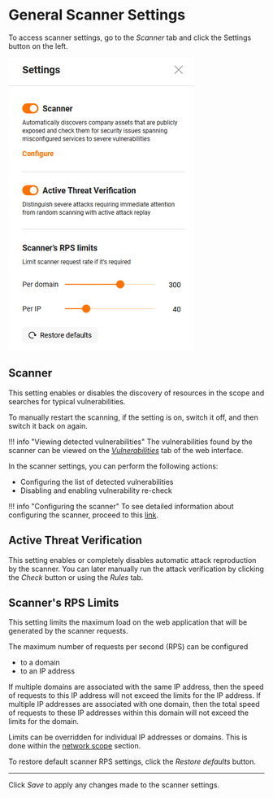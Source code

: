 [link-scope-rps-limit]:     check-scope.md#limit-scanning-speed
[link-vulnerabilities]:     ../vulnerabilities/check-vuln.md
[link-scanner-modules]:     configure-scanner-modules.md

[img-configure-scanner]:        ../../../../images/en/user-guides/cloud-ui/scanner/configure-scanner.png

# General Scanner Settings

To access scanner settings, go to the *Scanner* tab and click the Settings button on the left.

![Scanner settings][img-configure-scanner]

## Scanner

This setting enables or disables the discovery of resources in the scope and searches for typical
vulnerabilities.

To manually restart the scanning, if the setting is on, switch it off, and then switch it back on again.

!!! info "Viewing detected vulnerabilities"
    The vulnerabilities found by the scanner can be viewed on the [*Vulnerabilities*][link-vulnerabilities] tab of the web interface.

In the scanner settings, you can perform the following actions:
* Configuring the list of detected vulnerabilities
* Disabling and enabling vulnerability re-check

!!! info "Configuring the scanner"
    To see detailed information about configuring the scanner, proceed to this [link][link-scanner-modules].

## Active Threat Verification

This setting enables or completely disables automatic attack reproduction by the scanner.
You can later manually run the attack verification by clicking the *Check* button or using the *Rules* tab.

## Scanner's RPS Limits

This setting limits the maximum load on the web application that will be
generated by the scanner requests.

The maximum number of requests per second (RPS) can be configured
* to a domain
* to an IP address

If multiple domains are associated with the same IP address, then the speed of
requests to this IP address will not exceed the limits for the IP address. If
multiple IP addresses are associated with one domain, then the total speed of
requests to these IP addresses within this domain will not exceed the limits
for the domain.

Limits can be overridden for individual IP addresses or domains. This is done
within the [network scope][link-scope-rps-limit] section.

To restore default scanner RPS settings, click the *Restore defaults* button.

----------

Click *Save* to apply any changes made to the scanner settings.